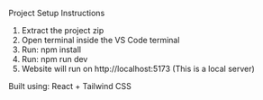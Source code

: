 Project Setup Instructions

1. Extract the project zip
2. Open terminal inside the VS Code terminal
3. Run: npm install
4. Run: npm run dev
5. Website will run on http://localhost:5173 (This is a local server)

Built using: React + Tailwind CSS